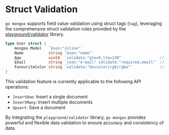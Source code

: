 # Struct Validation
`go mongox` supports field value validation using struct tags (`tag`), leveraging the comprehensive struct validation rules provided by the [playground/validator](https://github.com/go-playground/validator) library.

```go
type User struct {
	mongox.Model   `bson:"inline"`
	Name           string `bson:"name"`
	Age            uint8  `validate:"gte=0,lte=130"`                // Ensures age is between 0 and 130 years
	Email          string `json:"e-mail" validate:"required,email"` // Field must be present and follow email format
	FavouriteColor string `validate:"hexcolor|rgb|rgba"`            // Ensures the color value is either in hex, RGB, or RGBA format
}
```

This validation feature is currently applicable to the following API operations:
- `InsertOne`: Insert a single document
- `InsertMany`: Insert multiple documents
- `Upsert`: Save a document

By integrating the `playground/validator` library, `go mongox` provides powerful and flexible data validation to ensure accuracy and consistency of data.
